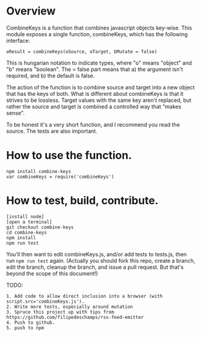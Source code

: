 # Overview

CombineKeys is a function that combines javascript objects key-wise. This module exposes a single function, combineKeys, which has the following interface:

	oResult = combineKeys(oSource, oTarget, bMutate = false)

This is hungarian notation to indicate types, where "o" means "object" and "b" means "boolean". The = false part means that a) the argument isn't required, and b) the default is false.

The action of the function is to combine source and target into a new object that has the keys of both. What is different about combineKeys is that it strives to be lossless. Target values with the same key aren't replaced, but rather the source and target is combined a controlled way that "makes sense".

To be honest it's a very short function, and I recommend you read the source. The tests are also important.

# How to use the function.

	npm install combine-keys
	var combineKeys = require('combineKeys')

# How to test, build, contribute.
	
	[install node]
	[open a terminal]
	git checkout combine-keys
	cd combine-keys
	npm install
	npm run test

You'll then want to edit combineKeys.js, and/or add tests to tests.js, then run `npm run test` again. (Actually you should fork this repo, create a branch, edit the branch, cleanup the branch, and issue a pull request. But that's beyond the scope of this document!)

TODO:

	1. Add code to allow direct inclusion into a browser (with script.src='combineKeys.js').
	2. Write more tests, especially around mutation
	3. Spruce this project up with tips from https://github.com/filipedeschamps/rss-feed-emitter
	4. Push to github.
	5. push to npm